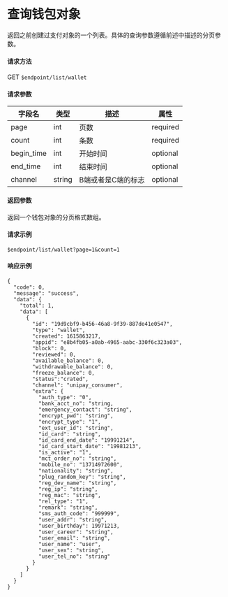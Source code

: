 # 查询钱包对象

返回之前创建过支付对象的一个列表。具体的查询参数遵循前述中描述的分页参数。

#### 请求方法

GET `$endpoint/list/wallet`

#### 请求参数


| 字段名 | 类型   | 描述                                        | 属性     |
| ------ | ------ | ------------------------------------------- | -------- |
| page     | int | 页数 | required |
| count     | int | 条数 | required |
| begin_time     | int | 开始时间 | optional |
| end_time     | int | 结束时间 | optional |
| channel     | string | B端或者是C端的标志 | optional |

#### 返回参数

返回一个钱包对象的分页格式数组。

#### 请求示例

```http request
$endpoint/list/wallet?page=1&count=1
```

#### 响应示例
```jsonc
{
  "code": 0,
  "message": "success",
  "data": {
    "total": 1,
    "data": [
      {
        "id": "19d9cbf9-b456-46a8-9f39-887de41e0547",
        "type": "wallet",
        "created": 1615863217,
        "appid": "e8b4fb05-a0ab-4965-aabc-330f6c323a03",
        "block": 0,
        "reviewed": 0,
        "available_balance": 0,
        "withdrawable_balance": 0,
        "freeze_balance": 0,
        "status":"crated",
        "channel": "unipay_consumer",
        "extra": {
          "auth_type": "0",
          "bank_acct_no": "string,
          "emergency_contact": "string",
          "encrypt_pwd": "string",
          "encrypt_type": "1",
          "ext_user_id": "string",
          "id_card": "string",
          "id_card_end_date": "19991214",
          "id_card_start_date": "19981213",
          "is_active": "1",
          "mct_order_no": "string",
          "mobile_no": "13714972600",
          "nationality": "string",
          "plug_random_key": "string",
          "reg_dev_name": "string",
          "reg_ip": "string",
          "reg_mac": "string",
          "rel_type": "1",
          "remark": "string",
          "sms_auth_code": "999999",
          "user_addr": "string",
          "user_birthday": 19971213,
          "user_career": "string",
          "user_email": "string",
          "user_name": "user",
          "user_sex": "string",
          "user_tel_no": "string"
        }
      }
    ]
  }
}
```
